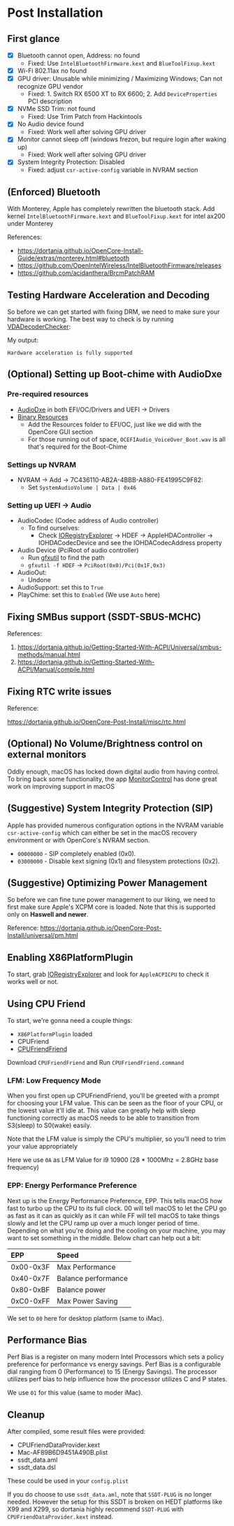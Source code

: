 # Post Installation

## First glance

- [x] Bluetooth cannot open, Address: no found
  - Fixed: Use `IntelBluetoothFirmware.kext` and `BlueToolFixup.kext`
- [x] Wi-Fi 802.11ax no found
- [x] GPU driver: Unusable while minimizing / Maximizing Windows; Can not
      recognize GPU vendor
  - Fixed: 1. Switch RX 6500 XT to RX 6600; 2. Add `DeviceProperties` PCI
    description
- [x] NVMe SSD Trim: not found
  - Fixed: Use Trim Patch from Hackintools
- [x] No Audio device found
  - Fixed: Work well after solving GPU driver
- [x] Monitor cannot sleep off (windows frezon, but require login after waking
      up)
  - Fixed: Work well after solving GPU driver
- [x] System Integrity Protection: Disabled
  - Fixed: adjust `csr-active-config` variable in NVRAM section

## (Enforced) Bluetooth

With Monterey, Apple has completely rewritten the bluetooth stack. Add kernel
`IntelBluetoothFirmware.kext` and `BlueToolFixup.kext` for intel ax200 under
Monterey

References:

- https://dortania.github.io/OpenCore-Install-Guide/extras/monterey.html#bluetooth
- https://github.com/OpenIntelWireless/IntelBluetoothFirmware/releases
- https://github.com/acidanthera/BrcmPatchRAM

## Testing Hardware Acceleration and Decoding

So before we can get started with fixing DRM, we need to make sure your hardware
is working. The best way to check is by running
[VDADecoderChecker](https://i.applelife.ru/2019/05/451893_10.12_VDADecoderChecker.zip):

My output:

```
Hardware acceleration is fully supported
```

## (Optional) Setting up Boot-chime with AudioDxe

### Pre-required resources

- [AudioDxe](https://github.com/acidanthera/OpenCorePkg/releases) in both
  EFI/OC/Drivers and UEFI -> Drivers
- [Binary Resources](https://github.com/acidanthera/OcBinaryData)
  - Add the Resources folder to EFI/OC, just like we did with the OpenCore GUI
    section
  - For those running out of space, `OCEFIAudio_VoiceOver_Boot.wav` is all
    that's required for the Boot-Chime

### Settings up NVRAM

- NVRAM -> Add -> 7C436110-AB2A-4BBB-A880-FE41995C9F82:
  - Set `SystemAudioVolume | Data | 0x46`

### Setting up UEFI -> Audio

- AudioCodec (Codec address of Audio controller)
  - To find ourselves:
    - Check
      [IORegistryExplorer](https://github.com/khronokernel/IORegistryClone/blob/master/ioreg-302.zip)
      -> HDEF -> AppleHDAController -> IOHDACodecDevice and see the
      IOHDACodecAddress property
- Audio Device (PciRoot of audio controller)
  - Run [gfxutil](https://github.com/acidanthera/gfxutil/releases) to find the
    path
  - `gfxutil -f HDEF` -> `PciRoot(0x0)/Pci(0x1F,0x3)`
- AudioOut:
  - Undone
- AudioSupport: set this to `True`
- PlayChime: set this to `Enabled` (We use `Auto` here)

## Fixing SMBus support (SSDT-SBUS-MCHC)

References:

1. https://dortania.github.io/Getting-Started-With-ACPI/Universal/smbus-methods/manual.html
2. https://dortania.github.io/Getting-Started-With-ACPI/Manual/compile.html

## Fixing RTC write issues

Reference:

https://dortania.github.io/OpenCore-Post-Install/misc/rtc.html

## (Optional) No Volume/Brightness control on external monitors

Oddly enough, macOS has locked down digital audio from having control. To bring
back some functionality, the app
[MonitorControl](https://github.com/the0neyouseek/MonitorControl/releases) has
done great work on improving support in macOS

## (Suggestive) System Integrity Protection (SIP)

Apple has provided numerous configuration options in the NVRAM variable
`csr-active-config` which can either be set in the macOS recovery environment or
with OpenCore's NVRAM section.

- `00000000` - SIP completely enabled (0x0).
- `03000000` - Disable kext signing (0x1) and filesystem protections (0x2).

## (Suggestive) Optimizing Power Management

So before we can fine tune power management to our liking, we need to first make
sure Apple's XCPM core is loaded. Note that this is supported only on **Haswell
and newer**.

Reference: <https://dortania.github.io/OpenCore-Post-Install/universal/pm.html>

## Enabling X86PlatformPlugin

To start, grab
[IORegistryExplorer](https://github.com/khronokernel/IORegistryClone/blob/master/ioreg-302.zip)
and look for `AppleACPICPU` to check it works well or not.

## Using CPU Friend

To start, we're gonna need a couple things:

- `X86PlatformPlugin` loaded
- CPUFriend
- [CPUFriendFriend](https://github.com/corpnewt/CPUFriendFriend)

Download `CPUFriendFriend` and Run `CPUFriendFriend.command`

### LFM: Low Frequency Mode

When you first open up CPUFriendFriend, you'll be greeted with a prompt for
choosing your LFM value. This can be seen as the floor of your CPU, or the
lowest value it'll idle at. This value can greatly help with sleep functioning
correctly as macOS needs to be able to transition from S3(sleep) to S0(wake)
easily.

Note that the LFM value is simply the CPU's multiplier, so you'll need to trim
your value appropriately

Here we use `0A` as LFM Value for i9 10900 (28 \* 1000Mhz = 2.8GHz base
frequency)

### EPP: Energy Performance Preference

Next up is the Energy Performance Preference, EPP. This tells macOS how fast to
turbo up the CPU to its full clock. 00 will tell macOS to let the CPU go as fast
as it can as quickly as it can while FF will tell macOS to take things slowly
and let the CPU ramp up over a much longer period of time. Depending on what
you're doing and the cooling on your machine, you may want to set something in
the middle. Below chart can help out a bit:

| EPP       | Speed               |
| :-------- | :------------------ |
| 0x00-0x3F | Max Performance     |
| 0x40-0x7F | Balance performance |
| 0x80-0xBF | Balance power       |
| 0xC0-0xFF | Max Power Saving    |

We set to `00` here for desktop platform (same to iMac).

## Performance Bias

Perf Bias is a register on many modern Intel Processors which sets a policy
preference for performance vs energy savings. Perf Bias is a configurable dial
ranging from 0 (Performance) to 15 (Energy Savings). The processor utilizes perf
bias to help influence how the processor utilizes C and P states.

We use `01` for this value (same to moder iMac).

## Cleanup

After compiled, some result files were provided:

- CPUFriendDataProvider.kext
- Mac-AF89B6D9451A490B.plist
- ssdt_data.aml
- ssdt_data.dsl

These could be used in your `config.plist`

If you do choose to use `ssdt_data.aml`, note that `SSDT-PLUG` is no longer
needed. However the setup for this SSDT is broken on HEDT platforms like X99 and
X299, so dortania highly recommend `SSDT-PLUG` with `CPUFriendDataProvider.kext`
instead.
